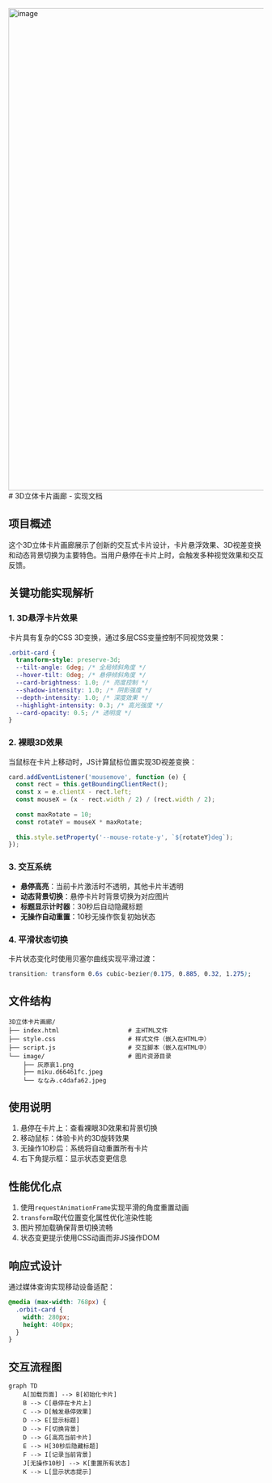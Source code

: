 <img width="1912" height="954" alt="image" src="https://github.com/user-attachments/assets/af5a7664-c1a5-4e55-b02a-76697fe67bc7" /># 3D立体卡片画廊 - 实现文档

## 项目概述
这个3D立体卡片画廊展示了创新的交互式卡片设计，卡片悬浮效果、3D视差变换和动态背景切换为主要特色。当用户悬停在卡片上时，会触发多种视觉效果和交互反馈。



## 关键功能实现解析

### 1. 3D悬浮卡片效果
卡片具有复杂的CSS 3D变换，通过多层CSS变量控制不同视觉效果：

```css
.orbit-card {
  transform-style: preserve-3d;
  --tilt-angle: 6deg; /* 全局倾斜角度 */
  --hover-tilt: 0deg; /* 悬停倾斜角度 */
  --card-brightness: 1.0; /* 亮度控制 */
  --shadow-intensity: 1.0; /* 阴影强度 */
  --depth-intensity: 1.0; /* 深度效果 */
  --highlight-intensity: 0.3; /* 高光强度 */
  --card-opacity: 0.5; /* 透明度 */
}
```

### 2. 裸眼3D效果
当鼠标在卡片上移动时，JS计算鼠标位置实现3D视差变换：

```javascript
card.addEventListener('mousemove', function (e) {
  const rect = this.getBoundingClientRect();
  const x = e.clientX - rect.left;
  const mouseX = (x - rect.width / 2) / (rect.width / 2);
  
  const maxRotate = 10;
  const rotateY = mouseX * maxRotate;
  
  this.style.setProperty('--mouse-rotate-y', `${rotateY}deg`);
});
```

### 3. 交互系统
- **悬停高亮**：当前卡片激活时不透明，其他卡片半透明
- **动态背景切换**：悬停卡片时背景切换为对应图片
- **标题显示计时器**：30秒后自动隐藏标题
- **无操作自动重置**：10秒无操作恢复初始状态

### 4. 平滑状态切换
卡片状态变化时使用贝塞尔曲线实现平滑过渡：

```css
transition: transform 0.6s cubic-bezier(0.175, 0.885, 0.32, 1.275);
```

## 文件结构
```
3D立体卡片画廊/
├── index.html                   # 主HTML文件
├── style.css                    # 样式文件（嵌入在HTML中）
├── script.js                    # 交互脚本（嵌入在HTML中）
└── image/                       # 图片资源目录
    ├── 灰原哀1.png
    ├── miku.d66461fc.jpeg
    └── ななみ.c4dafa62.jpeg
```

## 使用说明
1. 悬停在卡片上：查看裸眼3D效果和背景切换
2. 移动鼠标：体验卡片的3D旋转效果
3. 无操作10秒后：系统将自动重置所有卡片
4. 右下角提示框：显示状态变更信息

## 性能优化点
1. 使用`requestAnimationFrame`实现平滑的角度重置动画
2. `transform`取代位置变化属性优化渲染性能
3. 图片预加载确保背景切换流畅
4. 状态变更提示使用CSS动画而非JS操作DOM

## 响应式设计
通过媒体查询实现移动设备适配：

```css
@media (max-width: 768px) {
  .orbit-card {
    width: 280px;
    height: 400px;
  }
}
```

## 交互流程图
```mermaid
graph TD
    A[加载页面] --> B[初始化卡片]
    B --> C[悬停在卡片上]
    C --> D[触发悬停效果]
    D --> E[显示标题]
    D --> F[切换背景]
    D --> G[高亮当前卡片]
    E --> H[30秒后隐藏标题]
    F --> I[记录当前背景]
    J[无操作10秒] --> K[重置所有状态]
    K --> L[显示状态提示]
```
